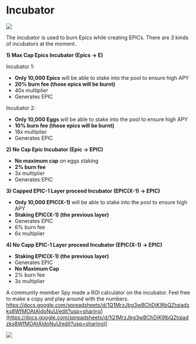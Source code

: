 # Incubator

![](https://documents.lucid.app/documents/1ea823a2-dd98-4239-8613-b2d41a8d3d65/pages/0_0?a=911&x=1971&y=27&w=640&h=1174&store=1&accept=image%2F*&auth=LCA%20f31799b32efc8b586a455ac9b452725c9951206c-ts%3D1614838476)

The incubator is used to burn Epics while creating EPICs. There are 3 kinds of incubators at the moment.

**1\) Max Cap Epics Incubator \(Epics -&gt; E\)**

Incubator 1:

* **Only 10,000 Epics** will be able to stake into the pool to ensure high APY
* **20% burn fee \(those epics will be burnt\)**
* 40x multiplier
* Generates EPIC

Incubator 2:

* **Only 10,000 Eggs** will be able to stake into the pool to ensure high APY
* **10% burn fee \(those epics will be burnt\)**
* 18x multiplier
* Generates EPIC

**2\) No Cap Epic Incubator \(Epic -&gt; EPIC\)**

* **No maximum cap** on eggs staking
* **2% burn fee**
* 3x multiplier
* Generates EPIC

**3\) Capped EPIC-1 Layer proceed Incubator \(EPIC\(X-1\) -&gt; EPIC\)**

* **Only 10,000 EPIC\(X-1\)** will be able to stake into the pool to ensure high APY
* **Staking EPIC\(X-1\) \(the previous layer\)**
* Generates EPIC
* 6% burn fee
* 6x multiplier

**4\) No Capp EPIC-1 Layer proceed Incubator \(EPIC\(X-1\) -&gt; EPIC\)**

* **Staking EPIC\(X-1\) \(the previous layer\)**
* Generates EPIC
* **No Maximum Cap**
* 2% burn fee
* 3x multiplier

A community member Spy made a ROI calculator on the incubator. Feel free to make a copy and play around with the numbers. [https://docs.google.com/spreadsheets/d/1Q1MrzJbg3wBChDiK9lbQZtqjadzks8WfMOAtAIdoNuU/edit?usp=sharing](https://docs.google.com/spreadsheets/d/1Q1MrzJbg3wBChDiK9lbQZtqjadzks8WfMOAtAIdoNuU/edit?usp=sharing)​[  
](https://goosedefi.gitbook.io/goose-finance/layered-farming/introduction)

![](https://gblobscdn.gitbook.com/assets%2F-MT5Nug3dG0o_JI3n0I1%2F-MUz9kaxG-WgfrMei24z%2F-MUz9stGizMam5FwZVCf%2Fimage.png?alt=media&token=219bfd6f-d758-4c87-adba-462fb9a473d3)


